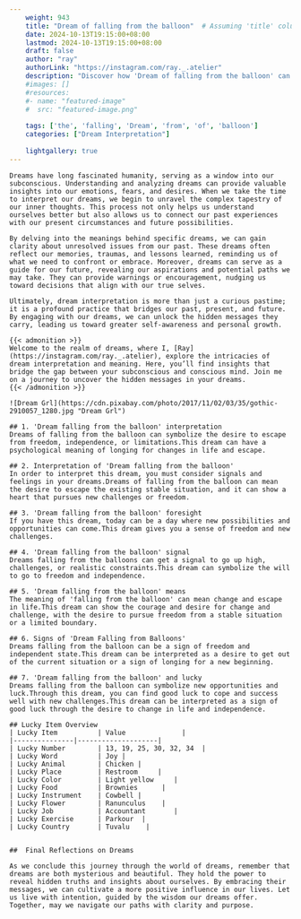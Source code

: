```yaml
---
    weight: 943
    title: "Dream of falling from the balloon"  # Assuming 'title' column exists
    date: 2024-10-13T19:15:00+08:00
    lastmod: 2024-10-13T19:15:00+08:00
    draft: false
    author: "ray"
    authorLink: "https://instagram.com/ray._.atelier"
    description: "Discover how 'Dream of falling from the balloon' can interpret your future and uncover its significant meanings in your life."
    #images: []
    #resources:
    #- name: "featured-image"
    #  src: "featured-image.png"
    
    tags: ['the', 'falling', 'Dream', 'from', 'of', 'balloon']
    categories: ["Dream Interpretation"]
    
    lightgallery: true
---
```

    
    Dreams have long fascinated humanity, serving as a window into our subconscious. Understanding and analyzing dreams can provide valuable insights into our emotions, fears, and desires. When we take the time to interpret our dreams, we begin to unravel the complex tapestry of our inner thoughts. This process not only helps us understand ourselves better but also allows us to connect our past experiences with our present circumstances and future possibilities.
    
    By delving into the meanings behind specific dreams, we can gain clarity about unresolved issues from our past. These dreams often reflect our memories, traumas, and lessons learned, reminding us of what we need to confront or embrace. Moreover, dreams can serve as a guide for our future, revealing our aspirations and potential paths we may take. They can provide warnings or encouragement, nudging us toward decisions that align with our true selves.
    
    Ultimately, dream interpretation is more than just a curious pastime; it is a profound practice that bridges our past, present, and future. By engaging with our dreams, we can unlock the hidden messages they carry, leading us toward greater self-awareness and personal growth.
    
    {{< admonition >}}
    Welcome to the realm of dreams, where I, [Ray](https://instagram.com/ray._.atelier), explore the intricacies of dream interpretation and meaning. Here, you’ll find insights that bridge the gap between your subconscious and conscious mind. Join me on a journey to uncover the hidden messages in your dreams.
    {{< /admonition >}}
    
    ![Dream Grl](https://cdn.pixabay.com/photo/2017/11/02/03/35/gothic-2910057_1280.jpg "Dream Grl")
    
    ## 1. 'Dream falling from the balloon' interpretation
    Dreams of falling from the balloon can symbolize the desire to escape from freedom, independence, or limitations.This dream can have a psychological meaning of longing for changes in life and escape.
    
    ## 2. Interpretation of 'Dream falling from the balloon'
    In order to interpret this dream, you must consider signals and feelings in your dreams.Dreams of falling from the balloon can mean the desire to escape the existing stable situation, and it can show a heart that pursues new challenges or freedom.
    
    ## 3. 'Dream falling from the balloon' foresight
    If you have this dream, today can be a day where new possibilities and opportunities can come.This dream gives you a sense of freedom and new challenges.
    
    ## 4. 'Dream falling from the balloon' signal
    Dreams falling from the balloons can get a signal to go up high, challenges, or realistic constraints.This dream can symbolize the will to go to freedom and independence.
    
    ## 5. 'Dream falling from the balloon' means
    The meaning of 'falling from the balloon' can mean change and escape in life.This dream can show the courage and desire for change and challenge, with the desire to pursue freedom from a stable situation or a limited boundary.
    
    ## 6. Signs of 'Dream Falling from Balloons'
    Dreams falling from the balloon can be a sign of freedom and independent state.This dream can be interpreted as a desire to get out of the current situation or a sign of longing for a new beginning.
    
    ## 7. 'Dream falling from the balloon' and lucky
    Dreams falling from the balloon can symbolize new opportunities and luck.Through this dream, you can find good luck to cope and success well with new challenges.This dream can be interpreted as a sign of good luck through the desire to change in life and independence.
    
    ## Lucky Item Overview
    | Lucky Item          | Value              |
    |---------------|--------------------|
    | Lucky Number        | 13, 19, 25, 30, 32, 34  |
    | Lucky Word          | Joy |
    | Lucky Animal        | Chicken |
    | Lucky Place         | Restroom     |
    | Lucky Color         | Light yellow     |
    | Lucky Food          | Brownies      |
    | Lucky Instrument    | Cowbell |
    | Lucky Flower        | Ranunculus    |
    | Lucky Job           | Accountant       |
    | Lucky Exercise      | Parkour  |
    | Lucky Country       | Tuvalu    |
    
    
    ##  Final Reflections on Dreams
    
    As we conclude this journey through the world of dreams, remember that dreams are both mysterious and beautiful. They hold the power to reveal hidden truths and insights about ourselves. By embracing their messages, we can cultivate a more positive influence in our lives. Let us live with intention, guided by the wisdom our dreams offer. Together, may we navigate our paths with clarity and purpose.
    